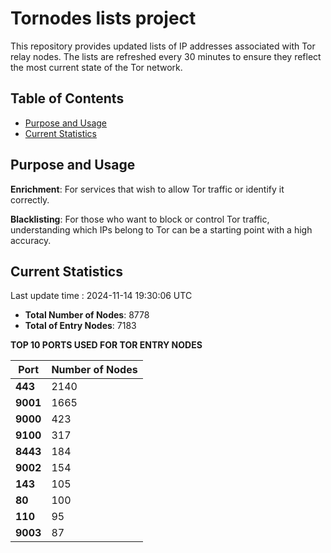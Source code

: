 # Tornodes lists project

This repository provides updated lists of IP addresses associated with Tor relay nodes. The lists are refreshed every 30 minutes to ensure they reflect the most current state of the Tor network.

## Table of Contents

- [Purpose and Usage](#purpose-and-usage)
- [Current Statistics](#current-statistics)


## Purpose and Usage

**Enrichment**: For services that wish to allow Tor traffic or identify it correctly.

**Blacklisting**: For those who want to block or control Tor traffic, understanding which IPs belong to Tor can be a starting point with a high accuracy.

## Current Statistics

Last update time : 2024-11-14 19:30:06 UTC

- **Total Number of Nodes**: 8778
- **Total of Entry Nodes**: 7183

**TOP 10 PORTS USED FOR TOR ENTRY NODES**

| **Port** | **Number of Nodes** |
|------|-----------------|
| **443**   | 2140  |
| **9001**   | 1665  |
| **9000**   | 423  |
| **9100**   | 317  |
| **8443**   | 184  |
| **9002**   | 154  |
| **143**   | 105  |
| **80**   | 100  |
| **110**   | 95  |
| **9003**   | 87  |


